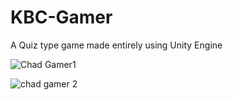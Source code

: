 # KBC-Gamer
A Quiz type game made entirely using Unity Engine

![Chad Gamer1](https://user-images.githubusercontent.com/90619014/177194264-84953db3-6ddc-4cf4-9f80-51a4bed4de8c.jpg)

![chad gamer 2](https://user-images.githubusercontent.com/90619014/177194271-108dbe78-98a3-40e9-835d-55bbf1f089a5.jpg)
